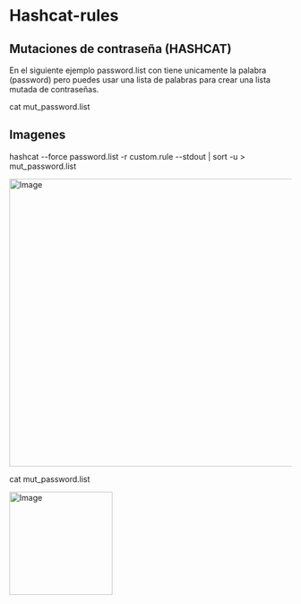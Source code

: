 # Hashcat-rules

## Mutaciones de contraseña (HASHCAT)

En el siguiente ejemplo password.list con tiene unicamente la palabra (password) pero puedes usar una lista de palabras para crear una lista mutada de contraseñas.

cat mut_password.list

## Imagenes

hashcat --force password.list -r custom.rule --stdout | sort -u > mut_password.list

<img width="513" alt="Image" src="https://github.com/user-attachments/assets/a45a3e65-6520-4dfe-8461-743a771d5329" />

cat mut_password.list

<img width="184" alt="Image" src="https://github.com/user-attachments/assets/effdae40-3cd4-4a60-8b72-0b11c7c91e9d" />
